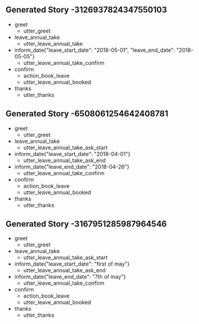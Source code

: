 ## Generated Story -3126937824347550103
* greet
    - utter_greet
* leave_annual_take
    - utter_leave_annual_take
* inform_date{"leave_start_date": "2018-05-01", "leave_end_date": "2018-05-05"}
    - utter_leave_annual_take_confirm
* confirm
    - action_book_leave
    - utter_leave_annual_booked
* thanks
    - utter_thanks

## Generated Story -6508061254642408781
* greet
    - utter_greet
* leave_annual_take
    - utter_leave_annual_take_ask_start
* inform_date{"leave_start_date": "2018-04-01"}
    - utter_leave_annual_take_ask_end
* inform_date{"leave_end_date": "2018-04-26"}
    - utter_leave_annual_take_confirm
* confirm 
    - action_book_leave
    - utter_leave_annual_booked
* thanks
    - utter_thanks

## Generated Story -3167951285987964546
* greet
    - utter_greet
* leave_annual_take
    - utter_leave_annual_take_ask_start
* inform_date{"leave_start_date": "first of may"}
    - utter_leave_annual_take_ask_end
* inform_date{"leave_end_date": "7th of may"}
    - utter_leave_annual_take_confirm
* confirm
    - action_book_leave
    - utter_leave_annual_booked
* thanks
    - utter_thanks
